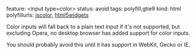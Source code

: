 feature: &lt;input type=color>
status: avoid
tags: polyfill,gtie9
kind: html
polyfillurls: [jscolor](https://github.com/jo/JSColor), [html5widgets](http://www.useragentman.com/blog/2010/07/27/cross-browser-html5-forms-using-modernizr-webforms2-and-html5widgets/)

Color inputs will fall back to a plain text input if it's not supported, but excluding Opera, no desktop browser has added support for color inputs. 

You should probably avoid this until it has support in WebKit, Gecko or IE.